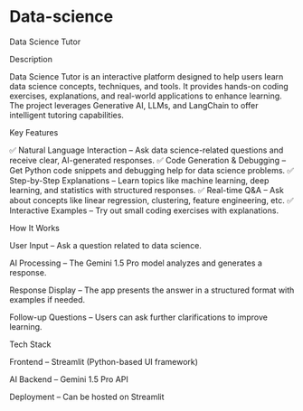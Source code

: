 # Data-science
Data Science Tutor

Description

Data Science Tutor is an interactive platform designed to help users learn data science concepts, techniques, and tools. It provides hands-on coding exercises, explanations, and real-world applications to enhance learning. The project leverages Generative AI, LLMs, and LangChain to offer intelligent tutoring capabilities.

Key Features

✅ Natural Language Interaction – Ask data science-related questions and receive clear, AI-generated responses. ✅ Code Generation & Debugging – Get Python code snippets and debugging help for data science problems. ✅ Step-by-Step Explanations – Learn topics like machine learning, deep learning, and statistics with structured responses. ✅ Real-time Q&A – Ask about concepts like linear regression, clustering, feature engineering, etc. ✅ Interactive Examples – Try out small coding exercises with explanations.

How It Works

User Input – Ask a question related to data science.

AI Processing – The Gemini 1.5 Pro model analyzes and generates a response.

Response Display – The app presents the answer in a structured format with examples if needed.

Follow-up Questions – Users can ask further clarifications to improve learning.

Tech Stack

Frontend – Streamlit (Python-based UI framework)

AI Backend – Gemini 1.5 Pro API

Deployment – Can be hosted on Streamlit 
